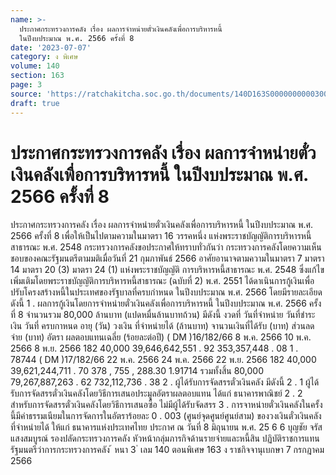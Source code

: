 ```yaml
---
name: >-
  ประกาศกระทรวงการคลัง เรื่อง ผลการจำหน่ายตั๋วเงินคลังเพื่อการบริหารหนี้
  ในปีงบประมาณ พ.ศ. 2566 ครั้งที่ 8
date: '2023-07-07'
category: ง พิเศษ
volume: 140
section: 163
page: 3
source: 'https://ratchakitcha.soc.go.th/documents/140D163S0000000000300.pdf'
draft: true
---
```


# ประกาศกระทรวงการคลัง เรื่อง ผลการจำหน่ายตั๋วเงินคลังเพื่อการบริหารหนี้ ในปีงบประมาณ พ.ศ. 2566 ครั้งที่ 8

ประกาศกระทรวงการคลัง เรื่อง ผลการจำหน่ายตั๋วเงินคลังเพื่อการบริหารหนี้ ในปีงบประมาณ พ.ศ. 2566 ครั้งที่ 8 เพื่อให้เป็นไปตามความในมาตรา 16 วรรคหนึ่ง แห่งพระราชบัญญัติการบริหารหนี้สาธารณะ พ.ศ. 2548 กระทรวงการคลังขอประกาศให้ทราบทั่วกันว่า กระทรวงการคลังโดยความเห็นชอบของคณะรัฐมนตรีตามมติเมื่อวันที่ 21 กุมภาพันธ์ 2566 อาศัยอานาจตามความในมาตรา 7 มาตรา 14 มาตรา 20 (3) มาตรา 24 (1) แห่งพระราชบัญญัติ การบริหารหนี้สาธารณะ พ.ศ. 2548 ซึ่งแก้ไขเพิ่มเติมโดยพระราชบัญญัติการบริหารหนี้สาธารณะ (ฉบับที่ 2) พ.ศ. 2551 ได้ดาเนินการกู้เงินเพื่อปรับโครงสร้างหนี้ในประเทศของรัฐบาลที่ครบกำหนด ในปีงบประมาณ พ.ศ. 2566 โดยมีรายละเอียด ดังนี้ 1 . ผลการกู้เงินโดยการจำหน่ายตั๋วเงินคลังเพื่อการบริหารหนี้ ในปีงบประมาณ พ.ศ. 2566 ครั้งที่ 8 จำนวนรวม 80,000 ล้านบาท (แปดหมื่นล้านบาทถ้วน) มีดังนี้ งวดที่ วันที่จำหน่าย วันที่ชำระเงิน วันที่ ครบกาหนด อายุ (วัน) วงเงิน ที่จำหน่ายได้ (ล้านบาท) จานวนเงินที่ได้รับ (บาท) ส่วนลดจ่าย (บาท) อัตรา ผลตอบแทนเฉลี่ย (ร้อยละต่อปี) ( DM )16/182/66 8 พ.ค. 2566 10 พ.ค. 2566 8 พ.ย. 2566 182 40,000 39,646,642,551 . 92 353,357,448 . 08 1 . 78744 ( DM )17/182/66 22 พ.ค. 2566 24 พ.ค. 2566 22 พ.ย. 2566 182 40,000 39,621,244,711 . 70 378 , 755 , 288.30 1.91714 รวมทั้งสิ้น 80,000 79,267,887,263 . 62 732,112,736 . 38 2 . ผู้ได้รับการจัดสรรตั๋วเงินคลัง มีดังนี้ 2 . 1 ผู้ได้รับการจัดสรรตั๋วเงินคลังโดยวิธีการเสนอประมูลอัตราผลตอบแทน ได้แก่ ธนาคารพาณิชย์ 2 . 2 สำหรับการจัดสรรตั๋วเงินคลังโดยวิธีการเสนอซื้อ ไม่มีผู้ได้รับจัดสรร 3 . การจาหน่ายตั๋วเงินคลังในครั้งนี้มีค่าธรรมเนียมในการจัดการในอัตราร้อยละ 0 . 003 (ศูนย์จุดศูนย์ศูนย์สาม) ของวงเงินตั๋วเงินคลังที่จำหน่ายได้ ให้แก่ ธนาคารแห่งประเทศไทย ประกาศ ณ วันที่ 8 มิถุนายน พ.ศ. 25 6 6 บุญชัย จรัสแสงสมบูรณ์ รองปลัดกระทรวงการคลัง หัวหน้ากลุ่มภารกิจด้านรายจ่ายและหนี้สิน ปฏิบัติราชการแทน รัฐมนตรีว่าการกระทรวงการคลัง ้ หนา 3 ่ เลม 140 ตอนพิเศษ 163 ง ราชกิจจานุเบกษา 7 กรกฎาคม 2566
